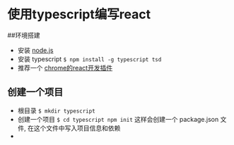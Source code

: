 # 使用typescript编写react
##环境搭建
- 安装 [node.js](https://nodejs.org/en/)
- 安装 typescript `$ npm install -g typescript tsd`
- 推荐一个 [chrome的react开发插件](https://chrome.google.com/webstore/detail/react-developer-tools/fmkadmapgofadopljbjfkapdkoienihi?hl=en)
## 创建一个项目
- 根目录 `$ mkdir typescript`
- 创建一个项目 `$ cd typescript npm init` 这样会创建一个 package.json 文件, 在这个文件中写入项目信息和依赖
- 
